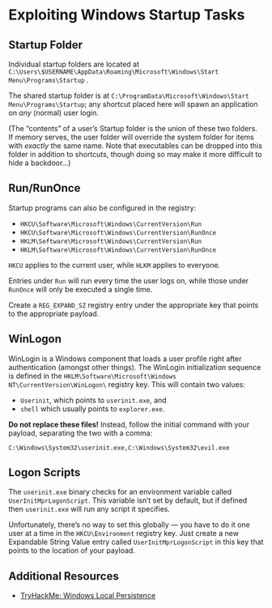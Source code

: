 # Exploiting Windows Startup Tasks
## Startup Folder
Individual startup folders are located at `C:\Users\$USERNAME\AppData\Roaming\Microsoft\Windows\Start Menu\Programs\Startup` .

The shared startup folder is at `C:\ProgramData\Microsoft\Windows\Start Menu\Programs\Startup`; any shortcut placed here will spawn an application on *any* (normal) user login.

(The “contents” of a user’s Startup folder is the union of these two folders. If memory serves, the user folder will override the system folder for items with *exactly* the same name. Note that executables can be dropped into this folder in addition to shortcuts, though doing so may make it more difficult to hide a backdoor...)

## Run/RunOnce
Startup programs can also be configured in the registry:

* `HKCU\Software\Microsoft\Windows\CurrentVersion\Run`
* `HKCU\Software\Microsoft\Windows\CurrentVersion\RunOnce`
* `HKLM\Software\Microsoft\Windows\CurrentVersion\Run`
* `HKLM\Software\Microsoft\Windows\CurrentVersion\RunOnce` 
	
`HKCU` applies to the current user, while `HLKM` applies to everyone.

Entries under `Run` will run every time the user logs on, while those under `RunOnce` will only be executed a single time.

Create a `REG_EXPAND_SZ` registry entry under the appropriate key that points to the appropriate payload.

## WinLogon
WinLogin is a Windows component that loads a user profile right after authentication (amongst other things). The WinLogin initialization sequence is defined in the `HKLM\Software\Microsoft\Windows NT\CurrentVersion\WinLogon\` registry key. This will contain two values:

* `Userinit`, which points to `userinit.exe`, and
* `shell` which usually points to `explorer.exe`.

**Do not replace these files!** Instead, follow the initial command with your payload, separating the two with a comma:

```
C:\Windows\System32\userinit.exe,C:\Windows\System32\evil.exe
```

## Logon Scripts
The `userinit.exe` binary checks for an environment variable called `UserInitMprLogonScript`. This variable isn’t set by default, but if defined then `userinit.exe` will run any script it specifies.

Unfortunately, there’s no way to set this globally — you have to do it one user at a time in the `HKCU\Environment` registry key. Just create a new Expandable String Value entry called `UserInitMprLogonScript` in this key that points to the location of your payload.

## Additional Resources
* [TryHackMe: Windows Local Persistence](https://tryhackme.com/room/windowslocalpersistence) 
